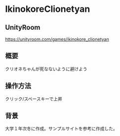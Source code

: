 # IkinokoreClionetyan

## UnityRoom

https://unityroom.com/games/ikinokore_clionetyan

## 概要
クリオネちゃんが死なないように避けよう

## 操作方法
クリック/スペースキーで上昇

## 背景
大学１年次冬に作成。サンプルサイトを参考に作成した。
